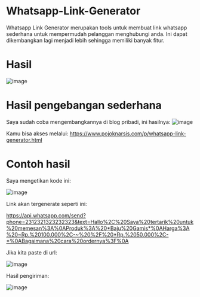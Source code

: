 # Whatsapp-Link-Generator
Whatsapp Link Generator merupakan tools untuk membuat link whatsapp sederhana untuk mempermudah pelanggan menghubungi anda. Ini dapat dikembangkan lagi menjadi lebih sehingga memiliki banyak fitur.

# Hasil
![image](https://user-images.githubusercontent.com/8088664/230730976-fd1a288d-ab7d-4a0b-8f1e-2c9708db58dc.png)

# Hasil pengebangan sederhana
Saya sudah coba mengembangkannya di blog pribadi, ini hasilnya:
![image](https://user-images.githubusercontent.com/8088664/230733459-98db6d07-f8bc-4ff6-8d01-77b34f0449ba.png)


Kamu bisa akses melalui: https://www.pojoknarsis.com/p/whatsapp-link-generator.html

# Contoh hasil
Saya mengetikan kode ini:

![image](https://user-images.githubusercontent.com/8088664/230732195-65b987c2-a533-4391-8daa-b4806418fa94.png)

Link akan tergenerate seperti ini:

https://api.whatsapp.com/send?phone=2312321323232323&text=Hallo%2C%20Saya%20tertarik%20untuk%20memesan%3A%0AProduk%3A%20*Baju%20Gamis*%0AHarga%3A%20~Rp.%20100.000%2C-~%20%2F%20*Rp.%2050.000%2C-*%0ABagaimana%20cara%20ordernya%3F%0A

Jika kita paste di url:

![image](https://user-images.githubusercontent.com/8088664/230732241-bbc453f9-5787-4a9b-b4ba-60b1bb2dba02.png)

Hasil pengiriman:

![image](https://user-images.githubusercontent.com/8088664/230732293-dfbe71ab-9c79-436b-9d0a-80027003a5d1.png)

